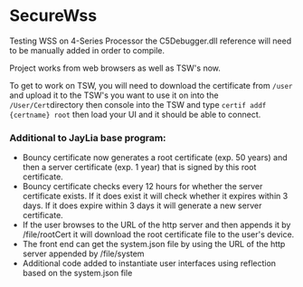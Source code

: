 # SecureWss
Testing WSS on 4-Series Processor
the C5Debugger.dll reference will need to be manually added in order to compile.

Project works from web browsers as well as TSW's now.

To get to work on TSW, you will need to download the certificate from `/user` and upload it to the TSW's you want to use it on into the `/User/Cert`directory then console into the TSW and type `certif addf {certname} root` then load your UI and it should be able to connect.

### Additional to JayLia base program:
- Bouncy certificate now generates a root certificate (exp. 50 years) and then a server certificate (exp. 1 year) that is signed by this root certificate.
- Bouncy certificate checks every 12 hours for whether the server certificate exists. If it does exist it will check whether it expires within 3 days. If it does expire within 3 days it will generate a new server certificate.
- If the user browses to the URL of the http server and then appends it by /file/rootCert it will download the root certificate file to the user's device.
- The front end can get the system.json file by using the URL of the http server appended by /file/system
- Additional code added to instantiate user interfaces using reflection based on the system.json file
